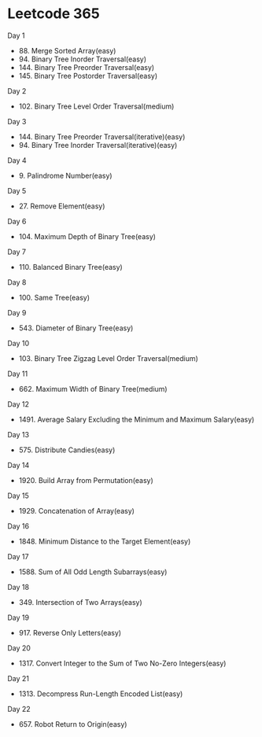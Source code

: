 <h1> Leetcode 365 </h1>
<p> Day 1 </p>
<ul>
  <li> 88. Merge Sorted Array(easy)</li>
  <li> 94. Binary Tree Inorder Traversal(easy)</li>
  <li> 144. Binary Tree Preorder Traversal(easy)</li>
  <li> 145. Binary Tree Postorder Traversal(easy)</li>
</ul>
<p> Day 2 </p>
<ul>
  <li> 102. Binary Tree Level Order Traversal(medium)</li>
</ul>
<p> Day 3</p>
<ul>
  <li> 144. Binary Tree Preorder Traversal(iterative)(easy)</li>
  <li> 94. Binary Tree Inorder Traversal(iterative)(easy)</li>
</ul>
<p> Day 4 </p>
<ul>
  <li> 9. Palindrome Number(easy) </li>
</ul>
<p> Day 5 </p>
<ul>
  <li> 27. Remove Element(easy) </li>
</ul>
<p> Day 6 </p>
<ul>
  <li> 104. Maximum Depth of Binary Tree(easy) </li>
</ul>
<p> Day 7 </p>
<ul>
  <li> 110. Balanced Binary Tree(easy) </li>
</ul>
<p> Day 8 </p>
<ul>
  <li> 100. Same Tree(easy) </li>
</ul>
<p> Day 9 </p>
<ul>
  <li> 543. Diameter of Binary Tree(easy) </li>
</ul>
<p> Day 10 </p>
<ul>
  <li> 103. Binary Tree Zigzag Level Order Traversal(medium) </li>
</ul>
<p> Day 11 </p>
<ul>
  <li> 662. Maximum Width of Binary Tree(medium) </li>
</ul>
<p> Day 12 </p>
<ul>
  <li> 1491. Average Salary Excluding the Minimum and Maximum Salary(easy) </li>
</ul>
<p> Day 13 </p>
<ul>
  <li> 575. Distribute Candies(easy) </li>
</ul>
<p> Day 14 </p>
<ul>
  <li> 1920. Build Array from Permutation(easy) </li>
</ul>
<p> Day 15 </p>
<ul>
  <li> 1929. Concatenation of Array(easy) </li>
</ul>
<p> Day 16 </p>
<ul>
  <li> 1848. Minimum Distance to the Target Element(easy) </li>
</ul>
<p> Day 17 </p>
<ul>
  <li> 1588. Sum of All Odd Length Subarrays(easy) </li>
</ul>
<p> Day 18 </p>
<ul>
  <li> 349. Intersection of Two Arrays(easy) </li>
</ul>
<p> Day 19 </p>
<ul>
  <li> 917. Reverse Only Letters(easy) </li>
</ul>
<p> Day 20 </p>
<ul>
  <li> 1317. Convert Integer to the Sum of Two No-Zero Integers(easy) </li>
</ul>
<p> Day 21 </p>
<ul>
  <li> 1313. Decompress Run-Length Encoded List(easy) </li>
</ul>
<p> Day 22 </p>
<ul>
  <li> 657. Robot Return to Origin(easy) </li>
</ul>
